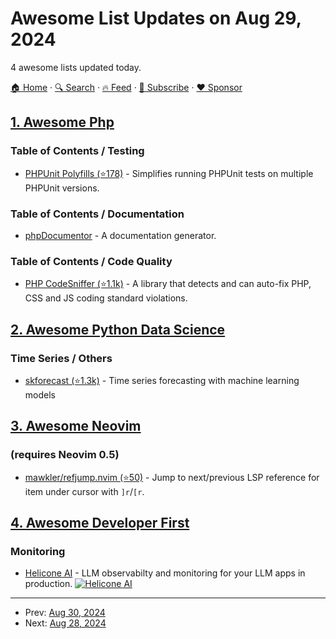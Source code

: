 # Awesome List Updates on Aug 29, 2024

4 awesome lists updated today.

[🏠 Home](/README.md) · [🔍 Search](https://www.trackawesomelist.com/search/) · [🔥 Feed](https://www.trackawesomelist.com/rss.xml) · [📮 Subscribe](https://trackawesomelist.us17.list-manage.com/subscribe?u=d2f0117aa829c83a63ec63c2f&id=36a103854c) · [❤️  Sponsor](https://github.com/sponsors/theowenyoung)



## [1. Awesome Php](/content/ziadoz/awesome-php/README.md)

### Table of Contents / Testing

*   [PHPUnit Polyfills (⭐178)](https://github.com/Yoast/PHPUnit-Polyfills/) - Simplifies running PHPUnit tests on multiple PHPUnit versions.

### Table of Contents / Documentation

*   [phpDocumentor](https://phpdoc.org/) - A documentation generator.

### Table of Contents / Code Quality

*   [PHP CodeSniffer (⭐1.1k)](https://github.com/PHPCSStandards/PHP_CodeSniffer) - A library that detects and can auto-fix PHP, CSS and JS coding standard violations.

## [2. Awesome Python Data Science](/content/krzjoa/awesome-python-data-science/README.md)

### Time Series / Others

*   [skforecast (⭐1.3k)](https://github.com/JoaquinAmatRodrigo/skforecast) - Time series forecasting with machine learning models

## [3. Awesome Neovim](/content/rockerBOO/awesome-neovim/README.md)

### (requires Neovim 0.5)

*   [mawkler/refjump.nvim (⭐50)](https://github.com/mawkler/refjump.nvim) - Jump to next/previous LSP reference for item under cursor with `]r`/`[r`.

## [4. Awesome Developer First](/content/agamm/awesome-developer-first/README.md)

### Monitoring

*   [Helicone AI](https://www.helicone.ai/) - LLM observabilty and monitoring for your LLM apps in production. [![Helicone AI](https://img.shields.io/github/stars/helicone/helicone?style=flat-square\&logo=github\&labelColor=%230D1117\&color=%23161B22)](https://github.com/Helicone/helicone)

---

- Prev: [Aug 30, 2024](/content/2024/08/30/README.md)
- Next: [Aug 28, 2024](/content/2024/08/28/README.md)